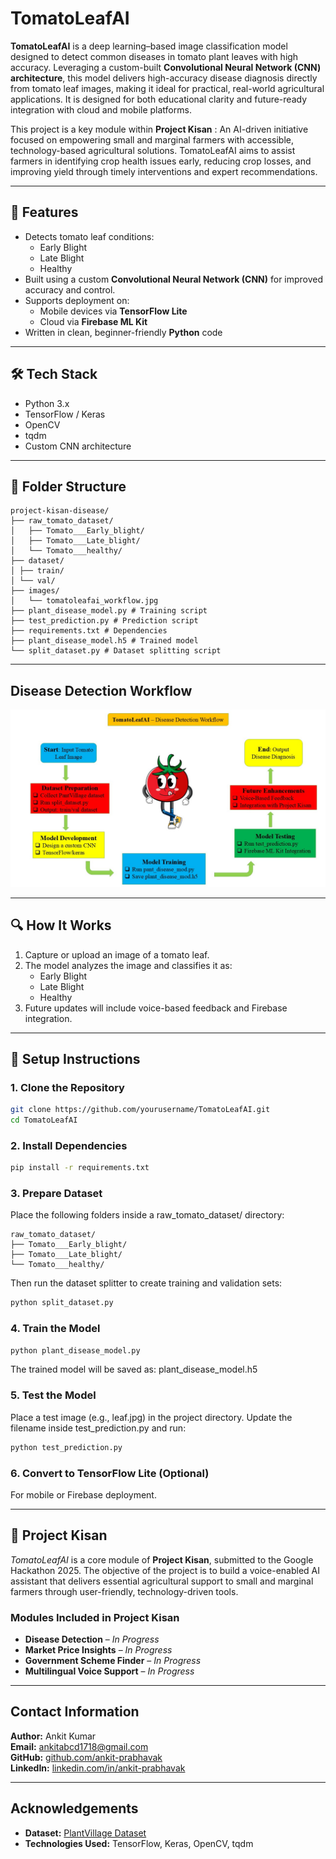 # TomatoLeafAI

**TomatoLeafAI** is a deep learning–based image classification model designed to detect common diseases in tomato plant leaves with high accuracy. Leveraging a custom-built **Convolutional Neural Network (CNN) architecture**, this model delivers high-accuracy disease diagnosis directly from tomato leaf images, making it ideal for practical, real-world agricultural applications. It is designed for both educational clarity and future-ready integration with cloud and mobile platforms.

This project is a key module within **Project Kisan** : An AI-driven initiative focused on empowering small and marginal farmers with accessible, technology-based agricultural solutions. TomatoLeafAI aims to assist farmers in identifying crop health issues early, reducing crop losses, and improving yield through timely interventions and expert recommendations.

---

## 🚀 Features

- Detects tomato leaf conditions:
  - Early Blight
  - Late Blight
  - Healthy
- Built using a custom **Convolutional Neural Network (CNN)** for improved accuracy and control.
- Supports deployment on:
  - Mobile devices via **TensorFlow Lite**
  - Cloud via **Firebase ML Kit**
- Written in clean, beginner-friendly **Python** code

---

## 🛠 Tech Stack

- Python 3.x
- TensorFlow / Keras
- OpenCV
- tqdm
- Custom CNN architecture

---

## 📁 Folder Structure

```text
project-kisan-disease/
├── raw_tomato_dataset/
│   ├── Tomato___Early_blight/
│   ├── Tomato___Late_blight/
│   └── Tomato___healthy/
├── dataset/
│ ├── train/
│ └── val/
├── images/
│   └── tomatoleafai_workflow.jpg
├── plant_disease_model.py # Training script
├── test_prediction.py # Prediction script
├── requirements.txt # Dependencies
├── plant_disease_model.h5 # Trained model
└── split_dataset.py # Dataset splitting script
```

---

## Disease Detection Workflow

![TomatoLeafAI Workflow](images/tomatoleafai_workflow.jpg)

---

## 🔍 How It Works

1. Capture or upload an image of a tomato leaf.
2. The model analyzes the image and classifies it as:
   - Early Blight
   - Late Blight
   - Healthy
3. Future updates will include voice-based feedback and Firebase integration.

---

## 🧪 Setup Instructions

### 1. Clone the Repository

```bash
git clone https://github.com/yourusername/TomatoLeafAI.git
cd TomatoLeafAI
```

### 2. Install Dependencies

```bash
pip install -r requirements.txt
```

### 3. Prepare Dataset

Place the following folders inside a raw_tomato_dataset/ directory:

```text
raw_tomato_dataset/
├── Tomato___Early_blight/
├── Tomato___Late_blight/
└── Tomato___healthy/
```

Then run the dataset splitter to create training and validation sets:

```bash
python split_dataset.py
```

### 4. Train the Model

```bash
python plant_disease_model.py
```

The trained model will be saved as:
plant_disease_model.h5

### 5. Test the Model

Place a test image (e.g., leaf.jpg) in the project directory. Update the filename inside test_prediction.py and run:

```bash
python test_prediction.py
```

### 6. Convert to TensorFlow Lite (Optional)

For mobile or Firebase deployment.

---

## 🌱 Project Kisan

*TomatoLeafAI* is a core module of **Project Kisan**, submitted to the Google Hackathon 2025. The objective of the project is to build a voice-enabled AI assistant that delivers essential agricultural support to small and marginal farmers through user-friendly, technology-driven tools.

### Modules Included in Project Kisan

- **Disease Detection** – *In Progress*  
- **Market Price Insights** – *In Progress*  
- **Government Scheme Finder** – *In Progress*  
- **Multilingual Voice Support** – *In Progress*

---

## Contact Information

**Author:** Ankit Kumar  
**Email:** [ankitabcd1718@gmail.com](mailto:ankitabcd1718@gmail.com)  
**GitHub:** [github.com/ankit-prabhavak](https://github.com/ankit-prabhavak)  
**LinkedIn:** [linkedin.com/in/ankit-prabhavak](https://linkedin.com/in/ankit-prabhavak)

---

## Acknowledgements

- **Dataset:** [PlantVillage Dataset](https://www.kaggle.com/datasets/emmarex/plantdisease)  
- **Technologies Used:** TensorFlow, Keras, OpenCV, tqdm
